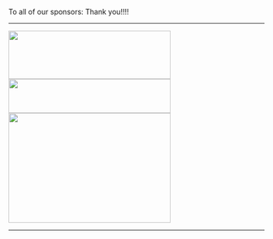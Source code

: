 To all of our sponsors:  Thank you!!!! 
***  
<div class="floated_img"> 
<a href="https://www.microsoft.com/en-us/"><img src="http://www.rcsglobal.com/wp-content/uploads/2015/02/Microsoft-Logo.jpg" height="95" width="319" ></a></div>
<div class="floated_img">
<a href="http://www.hakko.com"><img src="http://www.hakko.com.sg/wp-content/themes/hakko/img/logo.jpg" height="67" width="319" ></a></div>  
<div class="floated_img"> 
<a href="http://www.jaguarlandrover.com/gl/en/"><img src="https://encrypted-tbn1.gstatic.com/images?q=tbn:ANd9GcQeFFUk0BKhqo6WFu9Fdq3aG00eYqmXDC-RgZscEjMrbfAWy_ppxg" height="216" width="319"></a></div>  

***